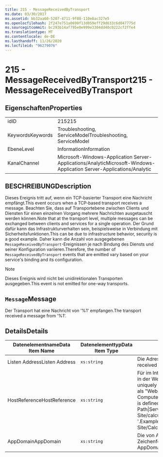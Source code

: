 ```yaml
---
title: 215 - MessageReceivedByTransport
ms.date: 03/30/2017
ms.assetid: bb32aa60-5207-4711-9f08-110e8ac327e5
ms.openlocfilehash: 2f247e751a0690f13d059eff29d633c6d047775d
ms.sourcegitcommit: bc293b14af795e0e999e3304dd40c0222cf2ffe4
ms.translationtype: MT
ms.contentlocale: de-DE
ms.lasthandoff: 11/26/2020
ms.locfileid: "96279076"
---
```

# <a name="215---messagereceivedbytransport"></a><span data-ttu-id="56506-102">215 - MessageReceivedByTransport</span><span class="sxs-lookup"><span data-stu-id="56506-102">215 - MessageReceivedByTransport</span></span>

## <a name="properties"></a><span data-ttu-id="56506-103">Eigenschaften</span><span class="sxs-lookup"><span data-stu-id="56506-103">Properties</span></span>  
  
|||  
|-|-|  
|<span data-ttu-id="56506-104">id</span><span class="sxs-lookup"><span data-stu-id="56506-104">ID</span></span>|<span data-ttu-id="56506-105">215</span><span class="sxs-lookup"><span data-stu-id="56506-105">215</span></span>|  
|<span data-ttu-id="56506-106">Keywords</span><span class="sxs-lookup"><span data-stu-id="56506-106">Keywords</span></span>|<span data-ttu-id="56506-107">Troubleshooting, ServiceModel</span><span class="sxs-lookup"><span data-stu-id="56506-107">Troubleshooting, ServiceModel</span></span>|  
|<span data-ttu-id="56506-108">Ebene</span><span class="sxs-lookup"><span data-stu-id="56506-108">Level</span></span>|<span data-ttu-id="56506-109">Information</span><span class="sxs-lookup"><span data-stu-id="56506-109">Information</span></span>|  
|<span data-ttu-id="56506-110">Kanal</span><span class="sxs-lookup"><span data-stu-id="56506-110">Channel</span></span>|<span data-ttu-id="56506-111">Microsoft-Windows-Application Server-Applications/Analytic</span><span class="sxs-lookup"><span data-stu-id="56506-111">Microsoft-Windows-Application Server-Applications/Analytic</span></span>|  
  
## <a name="description"></a><span data-ttu-id="56506-112">BESCHREIBUNG</span><span class="sxs-lookup"><span data-stu-id="56506-112">Description</span></span>  

 <span data-ttu-id="56506-113">Dieses Ereignis tritt auf, wenn ein TCP-basierter Transport eine Nachricht empfängt.</span><span class="sxs-lookup"><span data-stu-id="56506-113">This event occurs when a TCP-based transport receives a message.</span></span> <span data-ttu-id="56506-114">Beachten Sie, dass auf Transportebene zwischen Clients und Diensten für einen einzelnen Vorgang mehrere Nachrichten ausgetauscht werden können.</span><span class="sxs-lookup"><span data-stu-id="56506-114">Note that at the transport level, multiple messages can be exchanged between clients and services for a single operation.</span></span> <span data-ttu-id="56506-115">Der Grund dafür kann das Infrastrukturverhalten sein, beispielsweise in Verbindung mit Sicherheitsfunktionen.</span><span class="sxs-lookup"><span data-stu-id="56506-115">This can be due to infrastructure behavior, security is a good example.</span></span> <span data-ttu-id="56506-116">Daher kann die Anzahl von ausgegebenen `MessageReceivedByTransport`-Ereignissen je nach Bindung des Diensts und seiner Konfiguration variieren.</span><span class="sxs-lookup"><span data-stu-id="56506-116">Therefore, the number of `MessageReceivedByTransport` events that are emitted vary based on your service's binding and its configuration.</span></span>  
  
> [!NOTE]
> <span data-ttu-id="56506-117">Dieses Ereignis wird nicht bei unidirektionalen Transporten ausgegeben.</span><span class="sxs-lookup"><span data-stu-id="56506-117">This event is not emitted for one-way transports.</span></span>  
  
## <a name="message"></a><span data-ttu-id="56506-118">`Message`</span><span class="sxs-lookup"><span data-stu-id="56506-118">Message</span></span>  

 <span data-ttu-id="56506-119">Der Transport hat eine Nachricht von '%1' empfangen.</span><span class="sxs-lookup"><span data-stu-id="56506-119">The transport received a message from '%1'.</span></span>  
  
## <a name="details"></a><span data-ttu-id="56506-120">Details</span><span class="sxs-lookup"><span data-stu-id="56506-120">Details</span></span>  
  
|<span data-ttu-id="56506-121">Datenelementname</span><span class="sxs-lookup"><span data-stu-id="56506-121">Data Item Name</span></span>|<span data-ttu-id="56506-122">Datenelementtyp</span><span class="sxs-lookup"><span data-stu-id="56506-122">Data Item Type</span></span>|<span data-ttu-id="56506-123">BESCHREIBUNG</span><span class="sxs-lookup"><span data-stu-id="56506-123">Description</span></span>|  
|--------------------|--------------------|-----------------|  
|<span data-ttu-id="56506-124">Listen Address</span><span class="sxs-lookup"><span data-stu-id="56506-124">Listen Address</span></span>|`xs:string`|<span data-ttu-id="56506-125">Die Adresse, die die Nachricht empfangen hat.</span><span class="sxs-lookup"><span data-stu-id="56506-125">The address that received the message.</span></span>|  
|<span data-ttu-id="56506-126">HostReference</span><span class="sxs-lookup"><span data-stu-id="56506-126">HostReference</span></span>|`xs:string`|<span data-ttu-id="56506-127">Für im Internet gehostete Dienste identifiziert dieses Feld den Dienst in der Webhierarchie eindeutig.</span><span class="sxs-lookup"><span data-stu-id="56506-127">For Web-hosted services, this field uniquely identifies the service in the Web hierarchy.</span></span> <span data-ttu-id="56506-128">Sein Format ist als "Website Name Anwendungspfad für virtuelle Computer&#124;virtuellen Dienst Pfad&#124;Dienst Name '" definiert.</span><span class="sxs-lookup"><span data-stu-id="56506-128">Its format is defined as 'Web Site Name Application Virtual Path&#124;Service Virtual Path&#124;ServiceName'.</span></span> <span data-ttu-id="56506-129">Beispiel: "Default Web Site/calculatorapplication&#124;/CalculatorService.svc&#124;CalculatorService '.</span><span class="sxs-lookup"><span data-stu-id="56506-129">Example: 'Default Web Site/CalculatorApplication&#124;/CalculatorService.svc&#124;CalculatorService'.</span></span>|  
|<span data-ttu-id="56506-130">AppDomain</span><span class="sxs-lookup"><span data-stu-id="56506-130">AppDomain</span></span>|`xs:string`|<span data-ttu-id="56506-131">Die von AppDomain.CurrentDomain.FriendlyName zurückgegebene Zeichenfolge.</span><span class="sxs-lookup"><span data-stu-id="56506-131">The string returned by AppDomain.CurrentDomain.FriendlyName.</span></span>|
